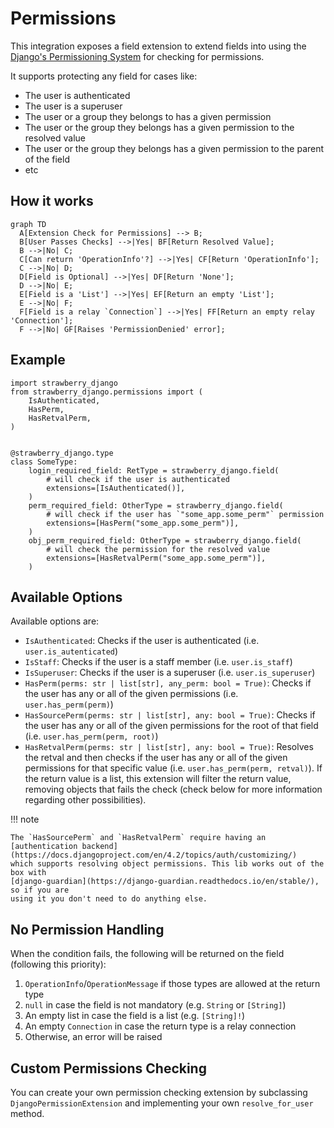 # Permissions

This integration exposes a field extension to extend fields into using the
[Django's Permissioning System](https://docs.djangoproject.com/en/4.2/topics/auth/default/)
for checking for permissions.

It supports protecting any field for cases like:

- The user is authenticated
- The user is a superuser
- The user or a group they belongs to has a given permission
- The user or the group they belongs has a given permission to the resolved value
- The user or the group they belongs has a given permission to the parent of the field
- etc

## How it works

```mermaid
graph TD
  A[Extension Check for Permissions] --> B;
  B[User Passes Checks] -->|Yes| BF[Return Resolved Value];
  B -->|No| C;
  C[Can return 'OperationInfo'?] -->|Yes| CF[Return 'OperationInfo'];
  C -->|No| D;
  D[Field is Optional] -->|Yes| DF[Return 'None'];
  D -->|No| E;
  E[Field is a 'List'] -->|Yes| EF[Return an empty 'List'];
  E -->|No| F;
  F[Field is a relay `Connection`] -->|Yes| FF[Return an empty relay 'Connection'];
  F -->|No| GF[Raises 'PermissionDenied' error];
```

## Example

```{.python title=types.py}
import strawberry_django
from strawberry_django.permissions import (
    IsAuthenticated,
    HasPerm,
    HasRetvalPerm,
)


@strawberry_django.type
class SomeType:
    login_required_field: RetType = strawberry_django.field(
        # will check if the user is authenticated
        extensions=[IsAuthenticated()],
    )
    perm_required_field: OtherType = strawberry_django.field(
        # will check if the user has `"some_app.some_perm"` permission
        extensions=[HasPerm("some_app.some_perm")],
    )
    obj_perm_required_field: OtherType = strawberry_django.field(
        # will check the permission for the resolved value
        extensions=[HasRetvalPerm("some_app.some_perm")],
    )
```

## Available Options

Available options are:

- `IsAuthenticated`: Checks if the user is authenticated (i.e. `user.is_autenticated`)
- `IsStaff`: Checks if the user is a staff member (i.e. `user.is_staff`)
- `IsSuperuser`: Checks if the user is a superuser (i.e. `user.is_superuser`)
- `HasPerm(perms: str | list[str], any_perm: bool = True)`: Checks if the user has any or all of
  the given permissions (i.e. `user.has_perm(perm)`)
- `HasSourcePerm(perms: str | list[str], any: bool = True)`: Checks if the user has any or all
  of the given permissions for the root of that field (i.e. `user.has_perm(perm, root)`)
- `HasRetvalPerm(perms: str | list[str], any: bool = True)`: Resolves the retval and then
  checks if the user has any or all of the given permissions for that specific value
  (i.e. `user.has_perm(perm, retval)`). If the return value is a list, this extension
  will filter the return value, removing objects that fails the check (check below for more
  information regarding other possibilities).

!!! note

    The `HasSourcePerm` and `HasRetvalPerm` require having an
    [authentication backend](https://docs.djangoproject.com/en/4.2/topics/auth/customizing/)
    which supports resolving object permissions. This lib works out of the box with
    [django-guardian](https://django-guardian.readthedocs.io/en/stable/), so if you are
    using it you don't need to do anything else.

## No Permission Handling

When the condition fails, the following will be returned on the field (following this priority):

1. `OperationInfo`/`OperationMessage` if those types are allowed at the return type
2. `null` in case the field is not mandatory (e.g. `String` or `[String]`)
3. An empty list in case the field is a list (e.g. `[String]!`)
4. An empty `Connection` in case the return type is a relay connection
5. Otherwise, an error will be raised

## Custom Permissions Checking

You can create your own permission checking extension by subclassing
`DjangoPermissionExtension` and implementing your own `resolve_for_user` method.
